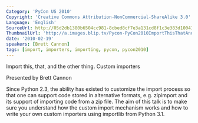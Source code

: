 ```yaml
---
Category: 'PyCon US 2010'
Copyright: 'Creative Commons Attribution-NonCommercial-ShareAlike 3.0'
Language: 'English'
SourceUrl: http://05d2db1380b6504cc981-8cbed8cf7e3a131cd8f1c3e383d10041.r93.cf2.rackcdn.com/pycon-us-2010/341_import-this-that-and-the-other-thing-custom-importers-9.m4v
ThumbnailUrl: 'http://a.images.blip.tv/Pycon-PyCon2010ImportThisThatAndTheOtherThingCustomImporters824.png'
date: '2010-02-19'
speakers: [Brett Cannon]
tags: [import, importers, importing, pycon, pycon2010]
---
```

Import this, that, and the other thing. Custom importers

  
Presented by Brett Cannon

  
Since Python 2.3, the ability has existed to customize the import process so
that one can support code stored in alternative formats, e.g. zipimport and
its support of importing code from a zip file. The aim of this talk is to make
sure you understand how the custom import mechanism works and how to write
your own custom importers using importlib from Python 3.1.

